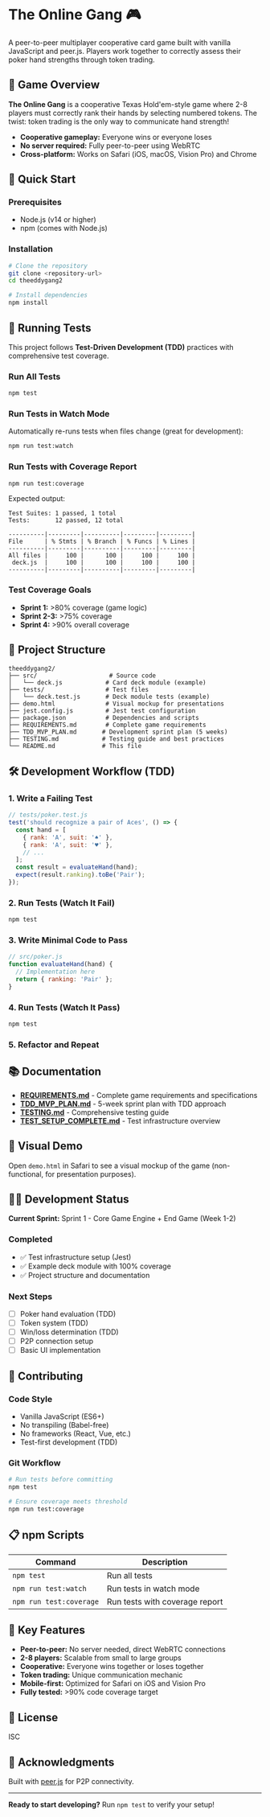 # The Online Gang 🎮

A peer-to-peer multiplayer cooperative card game built with vanilla JavaScript and peer.js. Players work together to correctly assess their poker hand strengths through token trading.

## 🎯 Game Overview

**The Online Gang** is a cooperative Texas Hold'em-style game where 2-8 players must correctly rank their hands by selecting numbered tokens. The twist: token trading is the only way to communicate hand strength!

- **Cooperative gameplay:** Everyone wins or everyone loses
- **No server required:** Fully peer-to-peer using WebRTC
- **Cross-platform:** Works on Safari (iOS, macOS, Vision Pro) and Chrome

## 🚀 Quick Start

### Prerequisites
- Node.js (v14 or higher)
- npm (comes with Node.js)

### Installation

```bash
# Clone the repository
git clone <repository-url>
cd theeddygang2

# Install dependencies
npm install
```

## 🧪 Running Tests

This project follows **Test-Driven Development (TDD)** practices with comprehensive test coverage.

### Run All Tests
```bash
npm test
```

### Run Tests in Watch Mode
Automatically re-runs tests when files change (great for development):
```bash
npm run test:watch
```

### Run Tests with Coverage Report
```bash
npm run test:coverage
```

Expected output:
```
Test Suites: 1 passed, 1 total
Tests:       12 passed, 12 total

----------|---------|----------|---------|---------|
File      | % Stmts | % Branch | % Funcs | % Lines |
----------|---------|----------|---------|---------|
All files |     100 |      100 |     100 |     100 |
 deck.js  |     100 |      100 |     100 |     100 |
----------|---------|----------|---------|---------|
```

### Test Coverage Goals
- **Sprint 1:** >80% coverage (game logic)
- **Sprint 2-3:** >75% coverage
- **Sprint 4:** >90% overall coverage

## 📁 Project Structure

```
theeddygang2/
├── src/                    # Source code
│   └── deck.js            # Card deck module (example)
├── tests/                 # Test files
│   └── deck.test.js       # Deck module tests (example)
├── demo.html              # Visual mockup for presentations
├── jest.config.js         # Jest test configuration
├── package.json           # Dependencies and scripts
├── REQUIREMENTS.md        # Complete game requirements
├── TDD_MVP_PLAN.md       # Development sprint plan (5 weeks)
├── TESTING.md            # Testing guide and best practices
└── README.md             # This file
```

## 🛠️ Development Workflow (TDD)

### 1. Write a Failing Test
```javascript
// tests/poker.test.js
test('should recognize a pair of Aces', () => {
  const hand = [
    { rank: 'A', suit: '♠' },
    { rank: 'A', suit: '♥' },
    // ...
  ];
  const result = evaluateHand(hand);
  expect(result.ranking).toBe('Pair');
});
```

### 2. Run Tests (Watch It Fail)
```bash
npm test
```

### 3. Write Minimal Code to Pass
```javascript
// src/poker.js
function evaluateHand(hand) {
  // Implementation here
  return { ranking: 'Pair' };
}
```

### 4. Run Tests (Watch It Pass)
```bash
npm test
```

### 5. Refactor and Repeat

## 📚 Documentation

- **[REQUIREMENTS.md](REQUIREMENTS.md)** - Complete game requirements and specifications
- **[TDD_MVP_PLAN.md](TDD_MVP_PLAN.md)** - 5-week sprint plan with TDD approach
- **[TESTING.md](TESTING.md)** - Comprehensive testing guide
- **[TEST_SETUP_COMPLETE.md](TEST_SETUP_COMPLETE.md)** - Test infrastructure overview

## 🎨 Visual Demo

Open `demo.html` in Safari to see a visual mockup of the game (non-functional, for presentation purposes).

## 🧑‍💻 Development Status

**Current Sprint:** Sprint 1 - Core Game Engine + End Game (Week 1-2)

### Completed
- ✅ Test infrastructure setup (Jest)
- ✅ Example deck module with 100% coverage
- ✅ Project structure and documentation

### Next Steps
- [ ] Poker hand evaluation (TDD)
- [ ] Token system (TDD)
- [ ] Win/loss determination (TDD)
- [ ] P2P connection setup
- [ ] Basic UI implementation

## 🤝 Contributing

### Code Style
- Vanilla JavaScript (ES6+)
- No transpiling (Babel-free)
- No frameworks (React, Vue, etc.)
- Test-first development (TDD)

### Git Workflow
```bash
# Run tests before committing
npm test

# Ensure coverage meets threshold
npm run test:coverage
```

## 📋 npm Scripts

| Command | Description |
|---------|-------------|
| `npm test` | Run all tests |
| `npm run test:watch` | Run tests in watch mode |
| `npm run test:coverage` | Run tests with coverage report |

## 🎯 Key Features

- **Peer-to-peer:** No server needed, direct WebRTC connections
- **2-8 players:** Scalable from small to large groups
- **Cooperative:** Everyone wins together or loses together
- **Token trading:** Unique communication mechanic
- **Mobile-first:** Optimized for Safari on iOS and Vision Pro
- **Fully tested:** >90% code coverage target

## 📄 License

ISC

## 🙏 Acknowledgments

Built with [peer.js](https://peerjs.com/) for P2P connectivity.

---

**Ready to start developing?** Run `npm test` to verify your setup!
